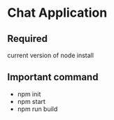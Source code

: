 # Chat Application

<h2>Required</h2>

current version of node install


<h2>Important command</h2>
<ul>
  <li>npm init</li>
  <li>npm start</li>
  <li>npm run build</li>
</ul>
